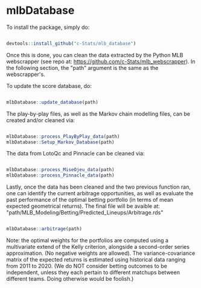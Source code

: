 # mlbDatabase

To install the package, simply do:

``` R

devtools::install_github("c-Stats/mlb_database")

``` 

Once this is done, you can clean the data extracted by the Python MLB webscrapper (see repo at: https://github.com/c-Stats/mlb_webscrapper). In the following section, 
the "path" argument is the same as the webscrapper's.

To update the score database, do:

``` R

mlbDatabase::update_database(path)

``` 

The play-by-play files, as well as the Markov chain modelling files, can be created and/or cleaned via:

``` R

mlbDatabase::process_PlayByPlay_data(path)
mlbDatabase::Setup_Markov_Database(path)

``` 

The data from LotoQc and Pinnacle can be cleaned via:


``` R

mlbDatabase::process_MiseOjeu_data(path)
mlbDatabase::process_Pinnacle_data(path)

``` 

Lastly, once the data has been cleaned and the two previous function ran, one can identify the current arbitrage opportunities, as well as evaluate the past 
performance of the optimal betting portfolio (in terms of mean expected geometrical returns). The final file will be avaible at: "path/MLB_Modeling/Betting/Predicted_Lineups/Arbitrage.rds"


``` R

mlbDatabase::arbitrage(path)

``` 

Note: the optimal weights for the portfolios are computed using a multivariate extend of the Kelly criterion, alongside a second-order series approximation. (No negative weights are allowed). The variance-covariance matrix
of the expected returns is estimated using historical data ranging from 2011 to 2020. (We do NOT consider betting outcomes to be independent, unless they each pertain to different matchups between different teams. Doing otherwise would be foolish.)
